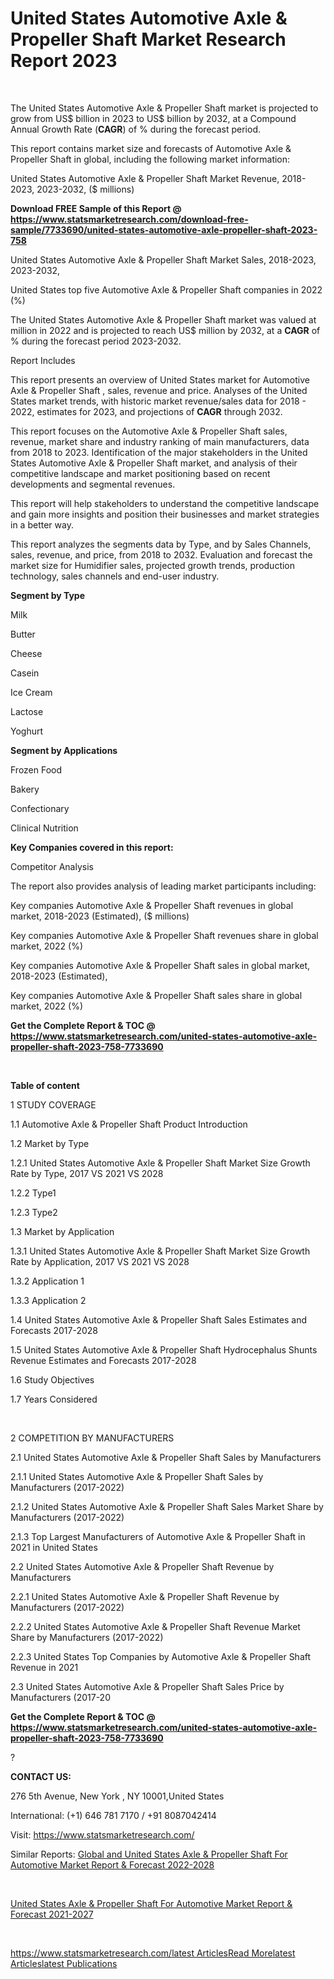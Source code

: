 <h1>United States Automotive Axle & Propeller Shaft Market Research Report 2023</h1><br/><p>The United States Automotive Axle & Propeller Shaft market is projected to grow from US$ billion in 2023 to US$ billion by 2032, at a Compound Annual Growth Rate (<strong>CAGR</strong>) of % during the forecast period.</p>
 
 
 
 <p>This report contains market size and forecasts of Automotive Axle & Propeller Shaft in global, including the following market information:</p>
 
 
 
 <p>United States Automotive Axle & Propeller Shaft Market Revenue, 2018-2023, 2023-2032, ($ millions)</p>
 
 
 
 <p><strong>Download FREE Sample of this Report @ <a href="https://www.statsmarketresearch.com/download-free-sample/7733690/united-states-automotive-axle-propeller-shaft-2023-758">https://www.statsmarketresearch.com/download-free-sample/7733690/united-states-automotive-axle-propeller-shaft-2023-758</a></strong></p>
 
 
 
 <p>United States Automotive Axle & Propeller Shaft Market Sales, 2018-2023, 2023-2032,</p>
 
 
 
 <p>United States top five Automotive Axle & Propeller Shaft companies in 2022 (%)</p>
 
 
 
 <p>The United States Automotive Axle & Propeller Shaft market was valued at million in 2022 and is projected to reach US$ million by 2032, at a <strong>CAGR</strong> of % during the forecast period 2023-2032.</p>
 
 
 
 <p>Report Includes</p>
 
 
 
 <p>This report presents an overview of United States market for Automotive Axle & Propeller Shaft , sales, revenue and price. Analyses of the United States market trends, with historic market revenue/sales data for 2018 - 2022, estimates for 2023, and projections of <strong>CAGR</strong> through 2032.</p>
 
 
 
 <p>This report focuses on the Automotive Axle & Propeller Shaft sales, revenue, market share and industry ranking of main manufacturers, data from 2018 to 2023. Identification of the major stakeholders in the United States Automotive Axle & Propeller Shaft market, and analysis of their competitive landscape and market positioning based on recent developments and segmental revenues.</p>
 
 
 
 <p>This report will help stakeholders to understand the competitive landscape and gain more insights and position their businesses and market strategies in a better way.</p>
 
 
 
 <p>This report analyzes the segments data by Type, and by Sales Channels, sales, revenue, and price, from 2018 to 2032. Evaluation and forecast the market size for Humidifier sales, projected growth trends, production technology, sales channels and end-user industry.</p>
 
 
 
 <p><strong>Segment by Type</strong></p>
 
 
 
 <p>Milk</p>
 
 
 
 <p>Butter</p>
 
 
 
 <p>Cheese</p>
 
 
 
 <p>Casein</p>
 
 
 
 <p>Ice Cream</p>
 
 
 
 <p>Lactose</p>
 
 
 
 <p>Yoghurt</p>
 
 
 
 <p><strong>Segment <strong><strong>by Applications</strong></strong></strong></p>
 
 
 
 <p>Frozen Food</p>
 
 
 
 <p>Bakery</p>
 
 
 
 <p>Confectionary</p>
 
 
 
 <p>Clinical Nutrition</p>
 
 
 
 <p><strong>Key Companies covered in this report:</strong></p>
 
 
 
 <p>Competitor Analysis</p>
 
 
 
 <p>The report also provides analysis of leading market participants including:</p>
 
 
 
 <p>Key companies Automotive Axle & Propeller Shaft revenues in global market, 2018-2023 (Estimated), ($ millions)</p>
 
 
 
 <p>Key companies Automotive Axle & Propeller Shaft revenues share in global market, 2022 (%)</p>
 
 
 
 <p>Key companies Automotive Axle & Propeller Shaft sales in global market, 2018-2023 (Estimated),</p>
 
 
 
 <p>Key companies Automotive Axle & Propeller Shaft sales share in global market, 2022 (%)</p>
 
 
 
 <div><b>Get the Complete Report & TOC @ <a href="https://www.statsmarketresearch.com/united-states-automotive-axle-propeller-shaft-2023-758-7733690">https://www.statsmarketresearch.com/united-states-automotive-axle-propeller-shaft-2023-758-7733690</a></b></div>
 
 
 
 <p><br />
 
 <b>Table of content</b></p>
 
 
 
 <p>1 STUDY COVERAGE<br />
 
 1.1 Automotive Axle & Propeller Shaft Product Introduction<br />
 
 1.2 Market by Type<br />
 
 1.2.1 United States Automotive Axle & Propeller Shaft Market Size Growth Rate by Type, 2017 VS 2021 VS 2028<br />
 
 1.2.2 Type1<br />
 
 1.2.3 Type2<br />
 
 1.3 Market by Application<br />
 
 1.3.1 United States Automotive Axle & Propeller Shaft Market Size Growth Rate by Application, 2017 VS 2021 VS 2028<br />
 
 1.3.2 Application 1<br />
 
 1.3.3 Application 2<br />
 
 1.4 United States Automotive Axle & Propeller Shaft Sales Estimates and Forecasts 2017-2028<br />
 
 1.5 United States Automotive Axle & Propeller Shaft Hydrocephalus Shunts Revenue Estimates and Forecasts 2017-2028<br />
 
 1.6 Study Objectives<br />
 
 1.7 Years Considered<br />
 
 <br />
 
 2 COMPETITION BY MANUFACTURERS<br />
 
 2.1 United States Automotive Axle & Propeller Shaft Sales by Manufacturers<br />
 
 2.1.1 United States Automotive Axle & Propeller Shaft Sales by Manufacturers (2017-2022)<br />
 
 2.1.2 United States Automotive Axle & Propeller Shaft Sales Market Share by Manufacturers (2017-2022)<br />
 
 2.1.3 Top Largest Manufacturers of Automotive Axle & Propeller Shaft in 2021 in United States<br />
 
 2.2 United States Automotive Axle & Propeller Shaft Revenue by Manufacturers<br />
 
 2.2.1 United States Automotive Axle & Propeller Shaft Revenue by Manufacturers (2017-2022)<br />
 
 2.2.2 United States Automotive Axle & Propeller Shaft Revenue Market Share by Manufacturers (2017-2022)<br />
 
 2.2.3 United States Top Companies by Automotive Axle & Propeller Shaft Revenue in 2021<br />
 
 2.3 United States Automotive Axle & Propeller Shaft Sales Price by Manufacturers (2017-20</p>
 
 
 
 <div><b>Get the Complete Report & TOC @ <a href="https://www.statsmarketresearch.com/united-states-automotive-axle-propeller-shaft-2023-758-7733690">https://www.statsmarketresearch.com/united-states-automotive-axle-propeller-shaft-2023-758-7733690</a></b></div>
 
 
 
 <p>? </p>
 
 
 
 <p><b>CONTACT US:</b><br />
 
 276 5th Avenue, New York , NY 10001,United States<br />
 
 International: (+1) 646 781 7170 / +91 8087042414<br />
 
 Visit: <a href="https://www.statsmarketresearch.com/">https://www.statsmarketresearch.com/</a><br />
 
 Similar Reports: <a href="https://www.statsmarketresearch.com/united-states-automotive-axle-propeller-shaft-2023-758-7733690">Global and United States Axle & Propeller Shaft For Automotive Market Report & Forecast 2022-2028</a><br />
 
 <br />
 
 <a href="https://www.statsmarketresearch.com/united-states-automotive-axle-propeller-shaft-2023-758-7733690">United States Axle & Propeller Shaft For Automotive Market Report & Forecast 2021-2027</a><br />
 
 <br />
 
 <a href="https://gyeongbokgung.com">https://www.statsmarketresearch.com/</a><a href="https://hallyeomaritime.com">latest Articles</a><a href="https://jingwansa.com">Read More</a><a href="https://nguoiviet.jp/">latest Articles</a><a href="https://www.intelmarketresearch.com/">latest Publications</a></p>
